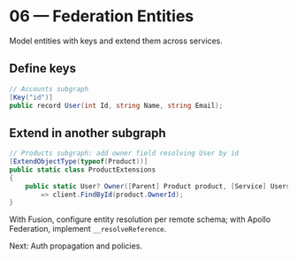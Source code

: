 # 06 — Federation Entities

Model entities with keys and extend them across services.

## Define keys
```csharp
// Accounts subgraph
[Key("id")]
public record User(int Id, string Name, string Email);
```

## Extend in another subgraph
```csharp
// Products subgraph: add owner field resolving User by id
[ExtendObjectType(typeof(Product))]
public static class ProductExtensions
{
    public static User? Owner([Parent] Product product, [Service] UsersClient client)
        => client.FindById(product.OwnerId);
}
```

With Fusion, configure entity resolution per remote schema; with Apollo Federation, implement `__resolveReference`.

Next: Auth propagation and policies.

